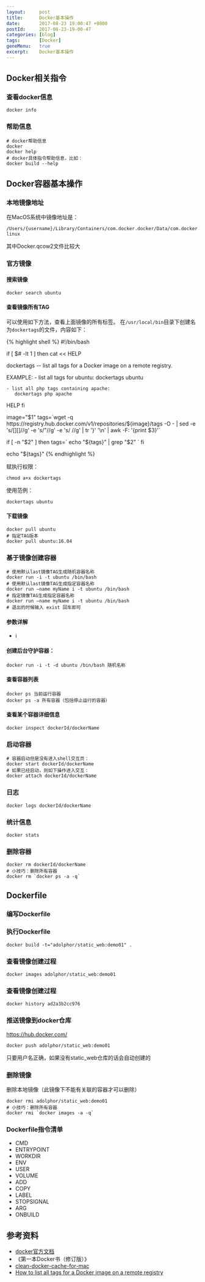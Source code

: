 ```yaml
---
layout:     post
title:      Docker基本操作
date:       2017-08-23 19:00:47 +0800
postId:     2017-08-23-19-00-47
categories: [blog]
tags:       [Docker]
geneMenu:   true
excerpt:    Docker基本操作
---
```


## Docker相关指令

### 查看docker信息

```
docker info
```

###  帮助信息
```
# docker帮助信息
docker
docker help
# docker具体指令帮助信息，比如：
docker build --help
```

## Docker容器基本操作

### 本地镜像地址
在MacOS系统中镜像地址是：
```
/Users/{username}/Library/Containers/com.docker.docker/Data/com.docker.driver.amd64-linux
```
其中Docker.qcow2文件比较大

### 官方镜像

#### 搜索镜像
```
docker search ubuntu
```
#### 查看镜像所有TAG

可以使用如下方法，查看上面镜像的所有标签。
在`/usr/local/bin`目录下创建名为`dockertags`的文件，内容如下：

{% highlight shell %}
#!/bin/bash

if [ $# -lt 1 ]
then
cat << HELP

dockertags  --  list all tags for a Docker image on a remote registry.

EXAMPLE: 
    - list all tags for ubuntu:
       dockertags ubuntu

    - list all php tags containing apache:
       dockertags php apache

HELP
fi

image="$1"
tags=`wget -q https://registry.hub.docker.com/v1/repositories/${image}/tags -O -  | sed -e 's/[][]//g' -e 's/"//g' -e 's/ //g' | tr '}' '\n'  | awk -F: '{print $3}'`

if [ -n "$2" ]
then
    tags=` echo "${tags}" | grep "$2" `
fi

echo "${tags}"
{% endhighlight %}

赋执行权限：

```
chmod a+x dockertags
```

使用范例：
```
dockertags ubuntu
```

#### 下载镜像
```
docker pull ubuntu
# 指定TAG版本
docker pull ubuntu:16.04
```
### 基于镜像创建容器

```
# 使用默认last镜像TAG生成随机容器名称
docker run -i -t ubuntu /bin/bash 
# 使用默认last镜像TAG生成指定容器名称
docker run —name myName i -t ubuntu /bin/bash 
# 指定镜像TAG生成指定容器名称
docker run —name myName i -t ubuntu /bin/bash 
# 退出的时候输入 exist 回车即可
```

#### 参数详解
* i

#### 创建后台守护容器：
```
docker run -i -t -d ubuntu /bin/bash 随机名称
```

#### 查看容器列表
```
docker ps 当前运行容器
docker ps -a 所有容器（包括停止运行的容器）
```

#### 查看某个容器详细信息
```
docker inspect dockerId/dockerName
```

### 启动容器

```
# 容器启动但是没有进入shell交互页：
docker start dockerId/dockerName
# 如果已经启动，则如下操作进入交互：
docker attach dockerId/dockerName
```

### 日志
```
docker logs dockerId/dockerName
```

### 统计信息
```
docker stats
```

### 删除容器
```
docker rm dockerId/dockerName
# 小技巧：删除所有容器
docker rm `docker ps -a -q`
```

## Dockerfile
### 编写Dockerfile
### 执行Dockerfile
```
docker build -t="adolphor/static_web:demo01" .
```
### 查看镜像创建过程
```
docker images adolphor/static_web:demo01
```
### 查看镜像创建过程
```
docker history ad2a3b2cc976
```

### 推送镜像到docker仓库
https://hub.docker.com/
```
docker push adolphor/static_web:demo01
```
只要用户名正确，如果没有static_web仓库的话会自动创建的

### 删除镜像
删除本地镜像（此镜像下不能有关联的容器才可以删除）
```
docker rmi adolphor/static_web:demo01
# 小技巧：删除所有容器
docker rmi `docker images -a -q`
```

### Dockerfile指令清单

* CMD
* ENTRYPOINT
* WORKDIR
* ENV
* USER
* VOLUME
* ADD
* COPY
* LABEL
* STOPSIGNAL
* ARG
* ONBUILD


## 参考资料

* [docker官方文档](https://docs.docker.com/reference/)
* 《第一本Docker书（修订版）》
* [clean-docker-cache-for-mac](https://blog.mrtrustor.net/post/clean-docker-for-mac/)
* [How to list all tags for a Docker image on a remote registry](https://stackoverflow.com/questions/28320134/how-to-list-all-tags-for-a-docker-image-on-a-remote-registry)

